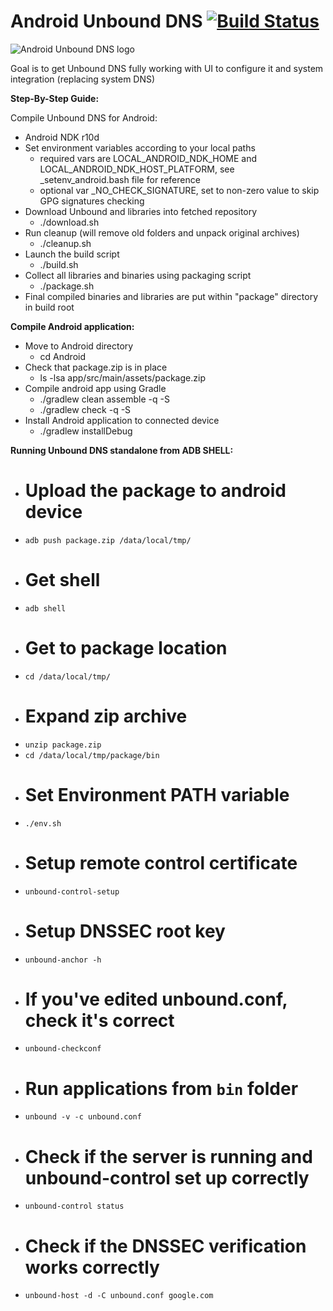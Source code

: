 # Android Unbound DNS [![Build Status](https://travis-ci.org/smarek/android-unbound-dns.svg)](https://travis-ci.org/smarek/android-unbound-dns)

![Android Unbound DNS logo](https://raw.githubusercontent.com/smarek/android-unbound-dns/master/Android/app/src/main/res/mipmap-xxxhdpi/ic_launcher.png "Android application Logo")

Goal is to get Unbound DNS fully working with UI to configure it and system integration (replacing system DNS)

**Step-By-Step Guide:**  

Compile Unbound DNS for Android:

  - Android NDK r10d
  - Set environment variables according to your local paths
    - required vars are LOCAL_ANDROID_NDK_HOME and LOCAL_ANDROID_NDK_HOST_PLATFORM, see _setenv_android.bash file for reference
    - optional var _NO_CHECK_SIGNATURE, set to non-zero value to skip GPG signatures checking
  - Download Unbound and libraries into fetched repository
    - ./download.sh
  - Run cleanup (will remove old folders and unpack original archives)
    - ./cleanup.sh
  - Launch the build script
    - ./build.sh
  - Collect all libraries and binaries using packaging script
    - ./package.sh
  - Final compiled binaries and libraries are put within "package" directory in build root

**Compile Android application:**  

  - Move to Android directory
    - cd Android
  - Check that package.zip is in place
    - ls -lsa app/src/main/assets/package.zip
  - Compile android app using Gradle
    - ./gradlew clean assemble -q -S
    - ./gradlew check -q -S
  - Install Android application to connected device
    - ./gradlew installDebug

**Running Unbound DNS standalone from ADB SHELL:**  

  - # Upload the package to android device
  - `adb push package.zip /data/local/tmp/`
  - # Get shell
  - `adb shell`
  - # Get to package location
  - `cd /data/local/tmp/`
  - # Expand zip archive
  - `unzip package.zip`
  - `cd /data/local/tmp/package/bin`
  - # Set Environment PATH variable
  - `./env.sh`
  - # Setup remote control certificate
  - `unbound-control-setup`
  - # Setup DNSSEC root key
  - `unbound-anchor -h`
  - # If you've edited unbound.conf, check it's correct
  - `unbound-checkconf`
  - # Run applications from `bin` folder
  - `unbound -v -c unbound.conf`
  - # Check if the server is running and unbound-control set up correctly
  - `unbound-control status`
  - # Check if the DNSSEC verification works correctly
  - `unbound-host -d -C unbound.conf google.com`
